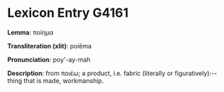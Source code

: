 # Lexicon Entry G4161

**Lemma**: ποίημα

**Transliteration (xlit)**: poíēma

**Pronunciation**: poy'-ay-mah

**Description**:
from ποιέω; a product, i.e. fabric (literally or figuratively):--thing that is made, workmanship.

